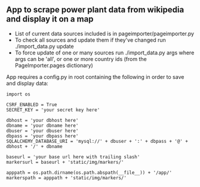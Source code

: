 ## App to scrape power plant data from wikipedia and display it on a map

* List of current data sources included is in pageimporter/pageimporter.py
* To check all sources and update them if they've changed run ./import_data.py update
* To force update of one or many sources run ./import_data.py args where args can be 'all', or one or more country ids (from the PageImporter.pages dictionary)

App requires a config.py in root containing the following in order to save and display data:

    import os

    CSRF_ENABLED = True
    SECRET_KEY = 'your secret key here'

    dbhost = 'your dbhost here'
    dbname = 'your dbname here'
    dbuser = 'your dbuser here'
    dbpass = 'your dbpass here'
    SQLALCHEMY_DATABASE_URI = 'mysql://' + dbuser + ':' + dbpass + '@' + dbhost + '/' + dbname

    baseurl = 'your base url here with trailing slash'
    markersurl = baseurl + 'static/img/markers/'

    apppath = os.path.dirname(os.path.abspath(__file__)) + '/app/'
    markerspath = apppath + 'static/img/markers/'
